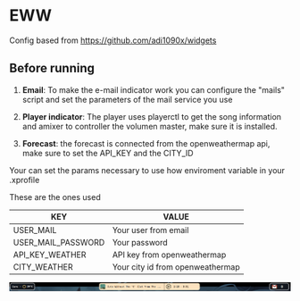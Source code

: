 # EWW

Config based from https://github.com/adi1090x/widgets

## Before running
1. **Email**: To make the e-mail indicator work you can configure the "mails" script and set the parameters of the mail service you use

2. **Player indicator**: The player uses playerctl to get the song information and amixer to controller the volumen master, make sure it is installed.

3. **Forecast**: the forecast is connected from the openweathermap api, make sure to set the API_KEY and the CITY_ID


Your can set the params necessary to use how enviroment variable in your .xprofile

These are the ones used

| KEY  | VALUE |
| ------------- | ------------- |
| USER_MAIL  | Your user from email  |
| USER_MAIL_PASSWORD  | Your password |
| API_KEY_WEATHER  | API key from openweathermap |
| CITY_WEATHER  | Your city id from openweathermap|

<img src="https://github.com/Rufi512/dotfiles/blob/main/.config/eww/screenshot.png" alt="eww"/>